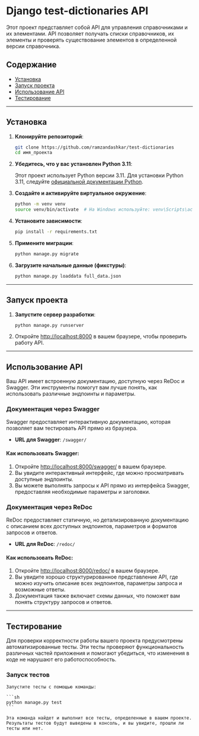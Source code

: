 # Django test-dictionaries API

Этот проект представляет собой API для управления справочниками и их элементами. API позволяет получать списки справочников, их элементы и проверять существование элементов в определенной версии справочника.

## Содержание

- [Установка](#installing)
- [Запуск проекта](#runproject)
- [Использование API](#using-api)
- [Тестирование](#testing)

***
<a name="installing"></a>
## Установка

1. **Клонируйте репозиторий**:

    ```sh
    git clone https://github.com/ramzandashkar/test-dictionaries
    cd имя_проекта
    ```

2. **Убедитесь, что у вас установлен Python 3.11**:
   
   Этот проект использует Python версии 3.11. Для установки Python 3.11, следуйте [официальной документации Python](https://www.python.org/downloads/release/python-3110/).

3. **Создайте и активируйте виртуальное окружение**:

    ```sh
    python -m venv venv
    source venv/bin/activate  # На Windows используйте: venv\Scripts\activate
    ```

4. **Установите зависимости**:

    ```sh
    pip install -r requirements.txt
    ```

5. **Примените миграции**:

    ```sh
    python manage.py migrate
    ```

6. **Загрузите начальные данные (фикстуры)**:

    ```sh
    python manage.py loaddata full_data.json
    ```
   
***
<a name="runproject"></a>
## Запуск проекта

1. **Запустите сервер разработки**:

    ```sh
    python manage.py runserver
    ```

2. Откройте [http://localhost:8000](http://localhost:8000) в вашем браузере, чтобы проверить работу API.

***
<a name="using-api"></a>
## Использование API

Ваш API имеет встроенную документацию, доступную через ReDoc и Swagger. Эти инструменты помогут вам лучше понять, как использовать различные эндпоинты и параметры.

### Документация через Swagger

Swagger предоставляет интерактивную документацию, которая позволяет вам тестировать API прямо из браузера.

- **URL для Swagger**: `/swagger/`

#### Как использовать Swagger:

1. Откройте [http://localhost:8000/swagger/](http://localhost:8000/swagger/) в вашем браузере.
2. Вы увидите интерактивный интерфейс, где можно просматривать доступные эндпоинты.
3. Вы можете выполнять запросы к API прямо из интерфейса Swagger, предоставляя необходимые параметры и заголовки.

### Документация через ReDoc

ReDoc предоставляет статичную, но детализированную документацию с описанием всех доступных эндпоинтов, параметров и форматов запросов и ответов.

- **URL для ReDoc**: `/redoc/`

#### Как использовать ReDoc:

1. Откройте [http://localhost:8000/redoc/](http://localhost:8000/redoc/) в вашем браузере.
2. Вы увидите хорошо структурированное представление API, где можно изучить описание всех эндпоинтов, параметры запроса и возможные ответы.
3. Документация также включает схемы данных, что поможет вам понять структуру запросов и ответов.

***
<a name="testing"></a>
## Тестирование

Для проверки корректности работы вашего проекта предусмотрены автоматизированные тесты. Эти тесты проверяют функциональность различных частей приложения и помогают убедиться, что изменения в коде не нарушают его работоспособность.

### Запуск тестов

    Запустите тесты с помощью команды:

    ```sh
    python manage.py test
    ```

    Эта команда найдет и выполнит все тесты, определенные в вашем проекте. Результаты тестов будут выведены в консоль, и вы увидите, прошли ли тесты или нет.
